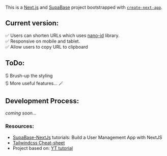 This is a [Next.js](https://nextjs.org/) and [SupaBase](https://supabase.com/docs) project bootstrapped with [`create-next-app`](https://github.com/vercel/next.js/tree/canary/packages/create-next-app).

## Current version:

✅ Users can shorten URLs which uses [nano-id](https://www.npmjs.com/package/nanoid) library.<br>
✅ Responsive on mobile and tablet.<br>
✅ Allow users to copy URL to clipboard<br>

## ToDo:

🔃 Brush-up the styling<br>
🔃 More useful features... 🪄<br>

## Development Process:

_coming soon..._

### Resources:

- [SupaBase-NextJs](https://supabase.com/docs/guides/getting-started/tutorials/with-nextjs) tutorials: Build a User Management App with NextJS
- [Tailwindcss Cheat-sheet](https://tailwindcomponents.com/cheatsheet/)
- Project based on: [YT tutorial](https://www.youtube.com/watch?v=9ft1zJAsVts&ab_channel=AryanSingh)
